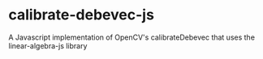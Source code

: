 # calibrate-debevec-js
A Javascript implementation of OpenCV's calibrateDebevec that uses the linear-algebra-js library
